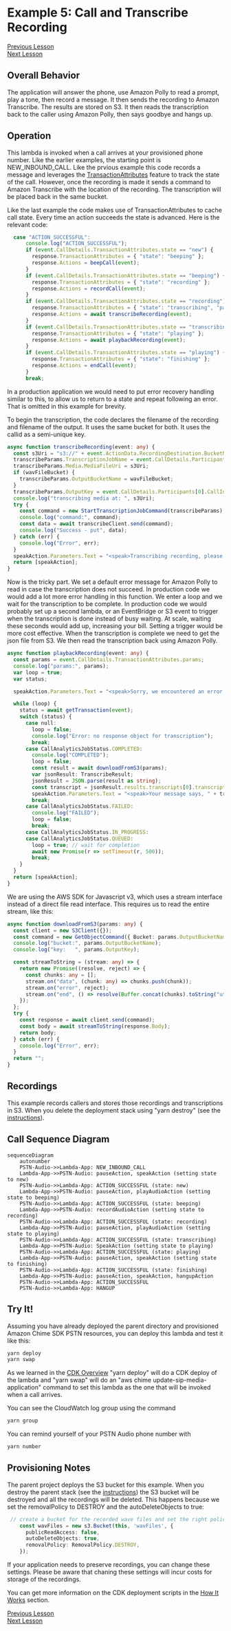 # Example 5: Call and Transcribe Recording

[Previous Lesson](../call-make-recording/README.md)  
[Next Lesson](../../README.md)  

## Overall Behavior

The application will answer the phone, use Amazon Polly to read a prompt, play a tone, then record a message.  It then sends the recording to Amazon Transcribe.  The results are stored on S3.  It then reads the transcription back to the caller using Amazon Polly, then says goodbye and hangs up.

## Operation

This lambda is invoked when a call arrives at your provisioned phone number.  Like the earlier examples, the starting point is NEW_INBOUND_CALL.  Like the prvious example this code records a message and leverages the [TransactionAttributes](https://github.com/aws-samples/amazon-chime-sdk-pstn-audio-workshop/tree/main/docs/how-it-works#lambda-transactionattributes) feature to track the state of the call.  However, once the recording is made it sends a command to Amazon Transcribe with the location of the recording. The transcription will be placed back in the same bucket.  

Like the last example the code makes use of TransactionAttributes to cache call state.  Every time an action succeeds the state is advanced.  Here is the relevant code:

```typescript
  case "ACTION_SUCCESSFUL":
      console.log("ACTION_SUCCESSFUL");
      if (event.CallDetails.TransactionAttributes.state == "new") {
        response.TransactionAttributes = { "state": "beeping" };
        response.Actions = beepCall(event);
      }
      if (event.CallDetails.TransactionAttributes.state == "beeping") {
        response.TransactionAttributes = { "state": "recording" };
        response.Actions = recordCall(event);
      }
      if (event.CallDetails.TransactionAttributes.state == "recording") {
        response.TransactionAttributes = { "state": "transcribing", "params": transcribeParams };
        response.Actions = await transcribeRecording(event);
      }
      if (event.CallDetails.TransactionAttributes.state == "transcribing") {
        response.TransactionAttributes = { "state": "playing" };
        response.Actions = await playbackRecording(event);
      }
      if (event.CallDetails.TransactionAttributes.state == "playing") {
        response.TransactionAttributes = { "state": "finishing" };
        response.Actions = endCall(event);
      }
      break;
```

In a production application we would need to put error recovery handling similar to this, to allow us to return to a state and repeat following an error.  That is omitted in this example for brevity.

To begin the transcription, the code declares the filename of the recording and filename of the output.  It uses the same bucket for both.  It uses the callid as a semi-unique key.

```typescript
async function transcribeRecording(event: any) {
  const s3Uri = "s3://" + event.ActionData.RecordingDestination.BucketName + "/" + event.ActionData.RecordingDestination.Key;
  transcribeParams.TranscriptionJobName = event.CallDetails.Participants[0].CallId;
  transcribeParams.Media.MediaFileUri = s3Uri;
  if (wavFileBucket) {
    transcribeParams.OutputBucketName = wavFileBucket;
  }
  transcribeParams.OutputKey = event.CallDetails.Participants[0].CallId + "/" + event.CallDetails.Participants[0].CallId + ".json";
  console.log("transcribing media at: ", s3Uri);
  try {
    const command = new StartTranscriptionJobCommand(transcribeParams);
    console.log("command:", command);
    const data = await transcribeClient.send(command);
    console.log("Success - put", data);
  } catch (err) {
    console.log("Error", err);
  }
  speakAction.Parameters.Text = "<speak>Transcribing recording, please wait.  This may take up to fifteen seconds.</speak>";
  return [speakAction];
}
```

Now is the tricky part.  We set a default error message for Amazon Polly to read in case the transcription does not succeed.  In production code we would add a lot more error handling in this function.  We enter a loop and we wait for the transcription to be complete.  In production code we would probably set up a second lambda, or an EventBridge or S3 event to trigger when the transcription is done instead of busy waiting.  At scale, waiting these seconds would add up, increasing your bill.  Setting a trigger would be more cost effective.  When the transcription is complete we need to get the json file from S3.  We then read the transcription back using Amazon Polly.

```typescript
async function playbackRecording(event: any) {
  const params = event.CallDetails.TransactionAttributes.params;
  console.log("params:", params);
  var loop = true;
  var status;

  speakAction.Parameters.Text = "<speak>Sorry, we encountered an error transcribing your message</speak>"

  while (loop) {
    status = await getTransaction(event);
    switch (status) {
      case null:
        loop = false;
        console.log("Error: no response object for transcription");
        break;
      case CallAnalyticsJobStatus.COMPLETED:
        console.log("COMPLETED");
        loop = false;
        const result = await downloadFromS3(params);
        var jsonResult: TranscribeResult;
        jsonResult = JSON.parse(result as string);
        const transcript = jsonResult.results.transcripts[0].transcript;
        speakAction.Parameters.Text = "<speak>Your message says, " + transcript + " </speak>";
        break;
      case CallAnalyticsJobStatus.FAILED:
        console.log("FAILED");
        loop = false;
        break;
      case CallAnalyticsJobStatus.IN_PROGRESS:
      case CallAnalyticsJobStatus.QUEUED:
        loop = true; // wait for completion
        await new Promise(r => setTimeout(r, 500));
        break;
    }
  }
  return [speakAction];
}
```

We are using the AWS SDK for Javascript v3, which uses a stream interface instead of a direct file read interface.  This requires us to read the entire stream, like this:

```typescript
async function downloadFromS3(params: any) {
  const client = new S3Client({});
  const command = new GetObjectCommand({ Bucket: params.OutputBucketName, Key: params.OutputKey });
  console.log("bucket:", params.OutputBucketName);
  console.log("key:   ", params.OutputKey);

  const streamToString = (stream: any) => {
    return new Promise((resolve, reject) => {
      const chunks: any = [];
      stream.on("data", (chunk: any) => chunks.push(chunk));
      stream.on("error", reject);
      stream.on("end", () => resolve(Buffer.concat(chunks).toString("utf-8")));
    });
  };
  try {
    const response = await client.send(command);
    const body = await streamToString(response.Body);
    return body;
  } catch (err) {
    console.log("Error", err);
  }
  return "";
}
```

## Recordings

This example records callers and stores those recordings and transcriptions in S3.  When you delete the deployment stack using "yarn destroy" (see the [instructions](../../README.md#cleanup)). 

## Call Sequence Diagram

```mermaid
sequenceDiagram
    autonumber
    PSTN-Audio->>Lambda-App: NEW_INBOUND_CALL
    Lambda-App->>PSTN-Audio: pauseAction, speakAction (setting state to new)
    PSTN-Audio->>Lambda-App: ACTION_SUCCESSFUL (state: new)
    Lambda-App->>PSTN-Audio: pauseAction, playAudioAction (setting state to beeping)
    PSTN-Audio->>Lambda-App: ACTION_SUCCESSFUL (state: beeping)
    Lambda-App->>PSTN-Audio: recordAudioAction (setting state to recording)
    PSTN-Audio->>Lambda-App: ACTION_SUCCESSFUL (state: recording)
    Lambda-App->>PSTN-Audio: pauseAction, playAudioAction (setting state to playing)
    PSTN-Audio->>Lambda-App: ACTION_SUCCESSFUL (state: transcribing)
    Lambda-App->>PSTN-Audio: SpeakAction (setting state to playing)
    PSTN-Audio->>Lambda-App: ACTION_SUCCESSFUL (state: playing)
    Lambda-App->>PSTN-Audio: pauseAction, speakAction (setting state to finishing)
    PSTN-Audio->>Lambda-App: ACTION_SUCCESSFUL (state: finishing)
    Lambda-App->>PSTN-Audio: pauseAction, speakAction, hangupAction
    PSTN-Audio->>Lambda-App: ACTION_SUCCESSFUL 
    PSTN-Audio->>Lambda-App: HANGUP
```


## Try It!

Assuming you have already deployed the parent directory and provisioned Amazon Chime SDK PSTN resources, you can deploy this lambda and test it like this:

```bash
yarn deploy
yarn swap
```

As we learned in the [CDK Overview](../../docs/cdk-overview/) "yarn deploy" will do a CDK deploy of the lambda and "yarn swap" will do an "aws chime update-sip-media-application" command to set this lambda as the one that will be invoked when a call arrives.

You can see the CloudWatch log group using the command

```bash
yarn group
```

You can remind yourself of your PSTN Audio phone number with

```bash
yarn number
```

## Provisioning Notes

The parent project deploys the S3 bucket for this example.  When you destroy the parent stack (see the [instructions](../../README.md#cleanup)) the S3 bucket will be destroyed and all the recordings will be deleted.  This happens because we set the removalPolicy to DESTROY and the autoDeleteObjects to true:

```typescript
 // create a bucket for the recorded wave files and set the right policies
    const wavFiles = new s3.Bucket(this, 'wavFiles', {
      publicReadAccess: false,
      autoDeleteObjects: true,
      removalPolicy: RemovalPolicy.DESTROY,
    });
```    

If your application needs to preserve recordings, you can change these settings.  Please be aware that chaning these settings will incur costs for storage of the recordings.

You can get more information on the CDK deployment scripts in the [How It Works](../../docs/how-it-works/) section.


[Previous Lesson](../call-make-recording/README.md)  
[Next Lesson](../../README.md)  
